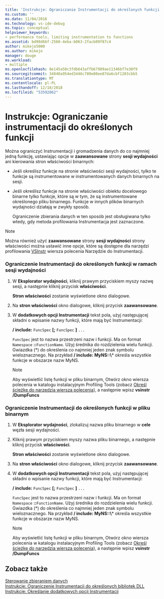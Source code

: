 ```yaml
---
title: 'Instrukcje: Ograniczanie Instrumentacji do określonych funkcji | Dokumentacja firmy Microsoft'
ms.custom: ''
ms.date: 11/04/2016
ms.technology: vs-ide-debug
ms.topic: conceptual
helpviewer_keywords:
- performance tools, limiting instrumentation to functions
ms.assetid: bd98d6bf-2560-4eba-b063-2facb09f87c4
author: mikejo5000
ms.author: mikejo
manager: douge
ms.workload:
- multiple
ms.openlocfilehash: 8e145a50c3fdb643affb67989ae11346bf7e30f9
ms.sourcegitcommit: 34840a954ed3446c789e80ee87da6cbf1203cbb5
ms.translationtype: MT
ms.contentlocale: pl-PL
ms.lasthandoff: 12/18/2018
ms.locfileid: "53592862"
---
```

# <a name="how-to-limit-instrumentation-to-specific-functions"></a>Instrukcje: Ograniczanie instrumentacji do określonych funkcji
Można ograniczyć Instrumentacji i gromadzenia danych do co najmniej jedną funkcję, ustawiając opcje w **zaawansowane** strony **sesji wydajności** ani kierowania stron właściwości binarnych:  
  
- Jeśli określisz funkcje na stronie właściwości sesji wydajności, tylko te funkcje są instrumentowane w instrumentowanych danych binarnych na sesji.  
  
- Jeśli określisz funkcje na stronie właściwości obiektu docelowego binarne tylko funkcje, które są w tym, że są instrumentowane określonego pliku binarnego. Funkcje w innych plików binarnych wydajności działają w zwykły sposób.  
  
  Ograniczenie zbierania danych w ten sposób jest obsługiwana tylko wtedy, gdy metoda profilowania Instrumentacja jest zaznaczone.  
  
> [!NOTE]
>  Można również użyć **zaawansowane** strony **sesji wydajności** strony właściwości można ustawić inne opcje, które są dostępne dla narzędzi profilowania [VSInstr](../profiling/vsinstr.md) wiersza polecenia Narzędzie do Instrumentacji.  
  
### <a name="to-limit-instrumentation-to-specific-functions-in-a-performance-session"></a>Ograniczenie Instrumentacji do określonych funkcji w ramach sesji wydajności  
  
1. W **Eksplorator wydajności**, kliknij prawym przyciskiem myszy nazwę sesji, a następnie kliknij przycisk **właściwości**.  
  
    **Stron właściwości** zostanie wyświetlone okno dialogowe.  
  
2. Na **stron właściwości** okno dialogowe, kliknij przycisk **zaawansowane**.  
  
3. W **dodatkowych opcji Instrumentacji** tekst pola, użyj następującej składni o wpisanie nazwy funkcji, które mają być Instrumentacji:  
  
    **/ include:** `FuncSpec` **[;** `FuncSpec` **]** `...`  
  
    `FuncSpec` jest to nazwa przestrzeni nazw i funkcji. Ma on format `Namespace` **::**`FunctionName`. Użyj średnika do rozdzielenia wielu funkcji. Gwiazdka (\*) do określenia co najmniej jeden znak symbolu wieloznacznego. Na przykład **/ include: MyNS::\\*** określa wszystkie funkcje w obszarze nazw MyNS.  
  
   > [!NOTE]
   >  Aby wyświetlić listę funkcji w pliku binarnym, Otwórz okno wiersza polecenia w katalogu instalacyjnym Profiling Tools (zobacz [Określ ścieżkę do narzędzia wiersza polecenia](../profiling/specifying-the-path-to-profiling-tools-command-line-tools.md)), a następnie wpisz **vsinstr /DumpFuncs**  
  
### <a name="to-limit-instrumentation-to-specific-functions-in-a-binary"></a>Ograniczenie Instrumentacji do określonych funkcji w pliku binarnym  
  
1. W **Eksplorator wydajności**, zlokalizuj nazwa pliku binarnego w **cele** węzła sesji wydajności.  
  
2. Kliknij prawym przyciskiem myszy nazwa pliku binarnego, a następnie kliknij przycisk **właściwości**.  
  
    **Stron właściwości** zostanie wyświetlone okno dialogowe.  
  
3. Na **stron właściwości** okno dialogowe, kliknij przycisk **zaawansowane**.  
  
4. W **dodatkowych opcji Instrumentacji** tekst pola, użyj następującej składni o wpisanie nazwy funkcji, które mają być Instrumentacji:  
  
    **/ include:** `FuncSpec` **[;** `FuncSpec` **]** `...`  
  
    `FuncSpec` jest to nazwa przestrzeni nazw i funkcji. Ma on format `Namespace` **::**`FunctionName`. Użyj średnika do rozdzielenia wielu funkcji. Gwiazdka (\*) do określenia co najmniej jeden znak symbolu wieloznacznego. Na przykład **/ include: MyNS::\\*** określa wszystkie funkcje w obszarze nazw MyNS.  
  
   > [!NOTE]
   >  Aby wyświetlić listę funkcji w pliku binarnym, Otwórz okno wiersza polecenia w katalogu instalacyjnym Profiling Tools (zobacz [Określ ścieżkę do narzędzia wiersza polecenia](../profiling/specifying-the-path-to-profiling-tools-command-line-tools.md)), a następnie wpisz **vsinstr /DumpFuncs**  
  
## <a name="see-also"></a>Zobacz także  
 [Sterowanie zbieraniem danych](../profiling/controlling-data-collection.md)   
 [Instrukcje: Ograniczenie Instrumentacji do określonych bibliotek DLL](../profiling/how-to-limit-instrumentation-to-specific-dlls.md)   
 [Instrukcje: Określanie dodatkowych opcji Instrumentacji](../profiling/how-to-specify-additional-instrumentation-options.md)